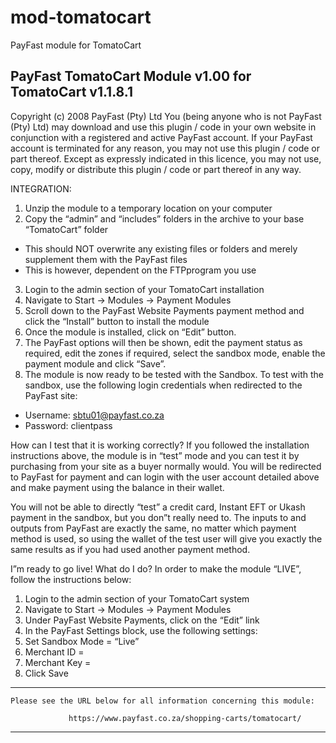 mod-tomatocart
==============

PayFast module for TomatoCart

PayFast TomatoCart Module v1.00 for TomatoCart v1.1.8.1
-------------------------------------------------------
Copyright (c) 2008 PayFast (Pty) Ltd
You (being anyone who is not PayFast (Pty) Ltd) may download and use this plugin / code in your own website in conjunction with a registered and active PayFast account. If your PayFast account is terminated for any reason, you may not use this plugin / code or part thereof.
Except as expressly indicated in this licence, you may not use, copy, modify or distribute this plugin / code or part thereof in any way.

INTEGRATION:
1. Unzip the module to a temporary location on your computer
2. Copy the “admin” and “includes” folders in the archive to your base “TomatoCart” folder
- This should NOT overwrite any existing files or folders and merely supplement them with the PayFast files
- This is however, dependent on the FTPprogram you use
3. Login to the admin section of your TomatoCart installation
4. Navigate to Start -> Modules -> Payment Modules
5. Scroll down to the PayFast Website Payments payment method and click the “Install” button to install the module
6. Once the module is installed, click on “Edit” button.
7. The PayFast options will then be shown, edit the payment status as required, edit the zones if required, select the sandbox mode, enable the payment module and click “Save”.
8. The module is now ready to be tested with the Sandbox. To test with the sandbox, use the following login credentials when redirected to the PayFast site:
- Username: sbtu01@payfast.co.za
- Password: clientpass

How can I test that it is working correctly?
If you followed the installation instructions above, the module is in “test” mode and you can test it by purchasing from your site as a buyer normally would. You will be redirected to PayFast for payment and can login with the user account detailed above and make payment using the balance in their wallet.

You will not be able to directly “test” a credit card, Instant EFT or Ukash payment in the sandbox, but you don”t really need to. The inputs to and outputs from PayFast are exactly the same, no matter which payment method is used, so using the wallet of the test user will give you exactly the same results as if you had used another payment method.

I”m ready to go live! What do I do?
In order to make the module “LIVE”, follow the instructions below:

1. Login to the admin section of your TomatoCart system
2. Navigate to Start -> Modules -> Payment Modules
3. Under PayFast Website Payments, click on the “Edit” link
4. In the PayFast Settings block, use the following settings:
5. Set Sandbox Mode = “Live”
6. Merchant ID = <Integration Page>
7. Merchant Key = <Integration Page>
8. Click Save

******************************************************************************

    Please see the URL below for all information concerning this module:

                 https://www.payfast.co.za/shopping-carts/tomatocart/

******************************************************************************